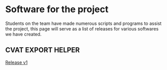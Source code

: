 # Software for the project

Students on the team have made numerous scripts and programs to assist the project, this page will serve as a list of releases for various softwares we have created.

## CVAT EXPORT HELPER
[Release v1](/dist/CVAT-Export-Helper-v1.zip)